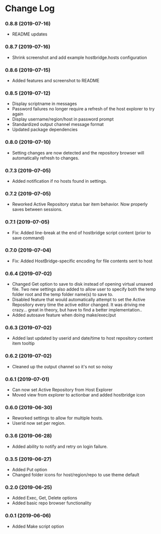 # Change Log


### 0.8.8 (2019-07-16)
* README updates


### 0.8.7 (2019-07-16)
* Shrink screenshot and add example hostbridge.hosts configuration


### 0.8.6 (2019-07-15)
* Added features and screenshot to README


### 0.8.5 (2019-07-12)
* Display scriptname in messages
* Password failures no longer require a refresh of the host explorer to try again
* Display username/region/host in password prompt  
* Standardized output channel message format
* Updated package dependencies


### 0.8.0 (2019-07-10)
* Setting changes are now detected and the repository browser will automatically refresh to changes.  


### 0.7.3 (2019-07-05)
* Added notification if no hosts found in settings.


### 0.7.2 (2019-07-05)
* Reworked Active Repository status bar item behavior.  Now properly saves between sessions.


### 0.7.1 (2019-07-05)
* Fix: Added line-break at the end of hostbridge script content (prior to save command)


### 0.7.0 (2019-07-04)
* Fix: Added HostBridge-specific encoding for file contents sent to host


### 0.6.4 (2019-07-02)
* Changed Get option to save to disk instead of opening virtual unsaved file.  Two new settings also added to 
allow user to specify both the temp folder root and the temp folder name(s) to save to.
* Disabled feature that would automatically attempt to set the Active Repository every time the active editor changed.
It was driving me crazy...  great in theory, but have to find a better implementation..
* Added autosave feature when doing make/exec/put


### 0.6.3 (2019-07-02)
* Added last updated by userid and date/time to host repository content item tooltip


### 0.6.2 (2019-07-02)
* Cleaned up the output channel so it's not so noisy


### 0.6.1 (2019-07-01)
* Can now set Active Repository from Host Explorer
* Moved view from explorer to actionbar and added hostbridge icon


### 0.6.0 (2019-06-30)
* Reworked settings to allow for multiple hosts.  
* Userid now set per region.


### 0.3.6 (2019-06-28)
* Added ability to notify and retry on login failure.


### 0.3.5 (2019-06-27)
* Added Put option
* Changed folder icons for host/region/repo to use theme default

### 0.2.0 (2019-06-25)
* Added Exec, Get, Delete options
* Added basic repo browser functionality


### 0.0.1 (2019-06-06)
* Added Make script option
